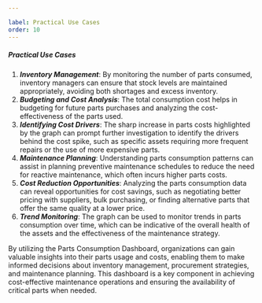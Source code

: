 ```yaml
---

label: Practical Use Cases
order: 10
---
```


##### Practical Use Cases
1. ***Inventory Management***: By monitoring the number of parts consumed, inventory managers can ensure that stock levels are maintained appropriately, avoiding both shortages and excess inventory.
2. ***Budgeting and Cost Analysis***: The total consumption cost helps in budgeting for future parts purchases and analyzing the cost-effectiveness of the parts used.
3. ***Identifying Cost Drivers***: The sharp increase in parts costs highlighted by the graph can prompt further investigation to identify the drivers behind the cost spike, such as specific assets requiring more frequent repairs or the use of more expensive parts.
4. ***Maintenance Planning***: Understanding parts consumption patterns can assist in planning preventive maintenance schedules to reduce the need for reactive maintenance, which often incurs higher parts costs.
5. ***Cost Reduction Opportunities***: Analyzing the parts consumption data can reveal opportunities for cost savings, such as negotiating better pricing with suppliers, bulk purchasing, or finding alternative parts that offer the same quality at a lower price.
6. ***Trend Monitoring***: The graph can be used to monitor trends in parts consumption over time, which can be indicative of the overall health of the assets and the effectiveness of the maintenance strategy.

By utilizing the Parts Consumption Dashboard, organizations can gain valuable insights into their parts usage and costs, enabling them to make informed decisions about inventory management, procurement strategies, and maintenance planning. This dashboard is a key component in achieving cost-effective maintenance operations and ensuring the availability of critical parts when needed.

